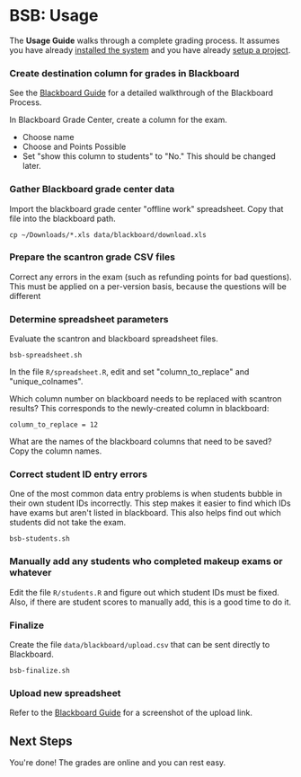 # BSB: Usage

The **Usage Guide** walks through a complete grading process.  It assumes you have already [installed the system](Install.md) and you have already [setup a project](Setup.md).

### Create destination column for grades in Blackboard

See the [Blackboard Guide](Blackboard.md) for a detailed walkthrough of the Blackboard Process.

In Blackboard Grade Center, create a column for the exam.

- Choose name
- Choose and Points Possible
- Set "show this column to students" to "No."  This should be changed later.

### Gather Blackboard grade center data

Import the blackboard grade center "offline work" spreadsheet. Copy that file into the blackboard path.

    cp ~/Downloads/*.xls data/blackboard/download.xls

### Prepare the scantron grade CSV files

Correct any errors in the exam (such as refunding points for bad questions). This must be applied on a per-version basis, because the questions will be different

### Determine spreadsheet parameters

Evaluate the scantron and blackboard spreadsheet files.

    bsb-spreadsheet.sh

In the file `R/spreadsheet.R`, edit and set "column_to_replace" and "unique_colnames".

Which column number on blackboard needs to be replaced with scantron results? This corresponds to the newly-created column in blackboard:

    column_to_replace = 12

What are the names of the blackboard columns that need to be saved?  Copy the column names.

### Correct student ID entry errors

One of the most common data entry problems is when students bubble in their own student IDs incorrectly.  This step makes it easier to find which IDs have exams but aren't listed in blackboard.  This also helps find out which students did not take the exam.

    bsb-students.sh

### Manually add any students who completed makeup exams or whatever

Edit the file `R/students.R` and figure out which student IDs must be fixed.  Also, if there are student scores to manually add, this is a good time to do it.

### Finalize

Create the file `data/blackboard/upload.csv` that can be sent directly to Blackboard.

    bsb-finalize.sh

### Upload new spreadsheet

Refer to the [Blackboard Guide](Blackboard.md) for a screenshot of the upload link.

## Next Steps

You're done!  The grades are online and you can rest easy.
